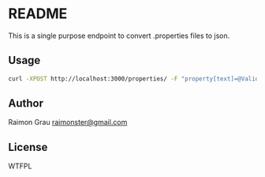 # README

This is a single purpose endpoint to convert .properties files to json.


## Usage

```bash
curl -XPOST http://localhost:3000/properties/ -F "property[text]=@ValidationMessages_es.properties" JQ
```

## Author
Raimon Grau <raimonster@gmail.com>

## License
WTFPL
